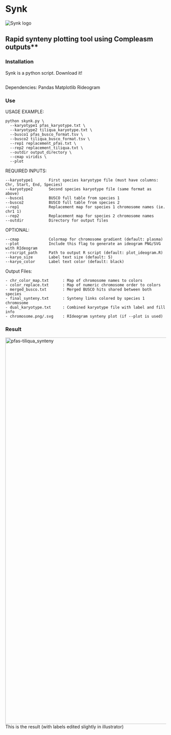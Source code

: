 # Synk
![Synk logo](https://github.com/user-attachments/assets/e3af80d2-1236-4655-88d8-c4b27855fba0)

## Rapid synteny plotting tool using Compleasm outputs** 
### Installation
Synk is a python script. Download it!
```
```
Dependencies:
  Pandas
  Matplotlib
  Rideogram
  
### Use

USAGE EXAMPLE:
```
python skynk.py \
  --karyotype1 pfas_karyotype.txt \
  --karyotype2 tiliqua_karyotype.txt \
  --busco1 pfas_busco_format.tsv \
  --busco2 tiliqua_busco_format.tsv \
  --rep1 replacement_pfas.txt \
  --rep2 replacement_tiliqua.txt \
  --outdir output_directory \
  --cmap viridis \
  --plot
```

REQUIRED INPUTS:
```
--karyotype1       First species karyotype file (must have columns: Chr, Start, End, Species)
--karyotype2       Second species karyotype file (same format as above)
--busco1           BUSCO full table from species 1
--busco2           BUSCO full table from species 2
--rep1             Replacement map for species 1 chromosome names (ie. chr1	1)
--rep2             Replacement map for species 2 chromosome names
--outdir           Directory for output files
```
OPTIONAL:
```
--cmap             Colormap for chromosome gradient (default: plasma)
--plot             Include this flag to generate an ideogram PNG/SVG with RIdeogram
--rscript_path     Path to output R script (default: plot_ideogram.R)
--karyo_size       Label text size (default: 5)
--karyo_color      Label text color (default: black)
```

Output Files:
```
- chr_color_map.txt      : Map of chromosome names to colors
- color_replace.txt      : Map of numeric chromosome order to colors
- merged_busco.txt       : Merged BUSCO hits shared between both species
- final_synteny.txt      : Synteny links colored by species 1 chromosome
- dual_karyotype.txt     : Combined karyotype file with label and fill info
- chromosome.png/.svg    : RIdeogram synteny plot (if --plot is used)
```

### Result
<img width="1209" alt="pfas-tiliqua_synteny" src="https://github.com/user-attachments/assets/2d7e9f15-501e-4991-a400-17588c6a1cca" />
This is the result (with labels edited slightly in illustrator)

